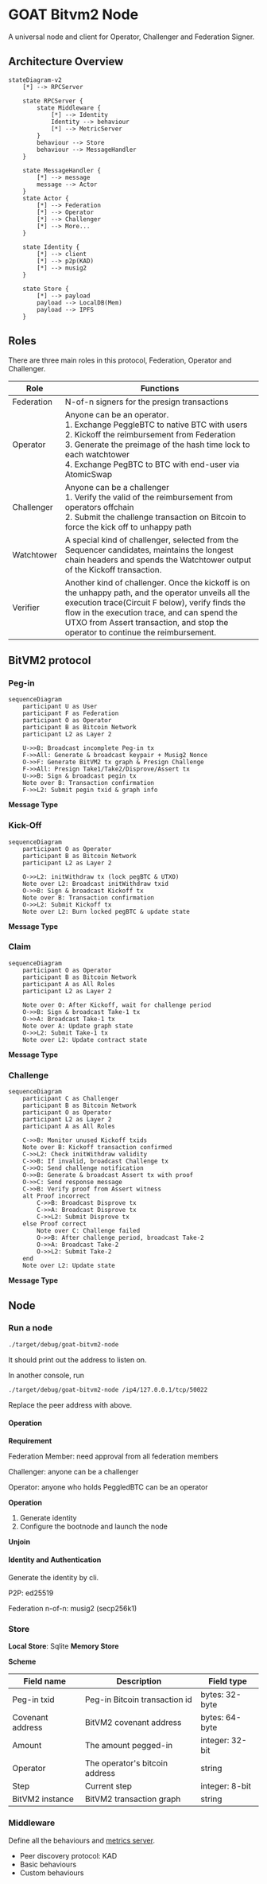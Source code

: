 # GOAT Bitvm2 Node
A universal node and client for Operator, Challenger and Federation Signer.

## Architecture Overview

```mermaid
stateDiagram-v2
    [*] --> RPCServer 

    state RPCServer {
        state Middleware {
            [*] --> Identity
            Identity --> behaviour
            [*] --> MetricServer 
        }
        behaviour --> Store
        behaviour --> MessageHandler
    }
       
    state MessageHandler {
        [*] --> message 
        message --> Actor 
    }
    state Actor {
        [*] --> Federation 
        [*] --> Operator 
        [*] --> Challenger
        [*] --> More... 
    }
    
    state Identity {
        [*] --> client
        [*] --> p2p(KAD)
        [*] --> musig2
    }

    state Store {
        [*] --> payload 
        payload --> LocalDB(Mem)
        payload --> IPFS
    }
```

## Roles

There are three main roles in this protocol, Federation, Operator and Challenger.

| Role   | Functions                                                                                                                                                                                                                                                                                  |
|--------|--------------------------------------------------------------------------------------------------------------------------------------------------------------------------------------------------------------------------------------------------------------------------------------------|
| Federation | N-of-n signers for the presign transactions                                                                                                                                                                                                                                                |
| Operator | Anyone can be an operator. <br>1. Exchange PeggleBTC to native BTC with users <br>2. Kickoff the reimbursement from Federation <br> 3. Generate the preimage of the hash time lock to each watchtower <br>4. Exchange PegBTC to BTC with end-user via AtomicSwap                           |
| Challenger | Anyone can be a challenger <br>1. Verify the valid of the reimbursement from operators offchain <br>2. Submit the challenge transaction on Bitcoin to force the kick off to unhappy path                                                                                                   
| Watchtower | A special kind of challenger, selected from the Sequencer candidates, maintains the longest chain headers and spends the Watchtower output of the Kickoff transaction.                                                                                                                     
| Verifier | Another kind of challenger. Once the kickoff is on the unhappy path, and the operator unveils all the execution trace(Circuit F below), verify finds the flow in the execution trace, and can spend the UTXO from Assert transaction, and stop the operator to continue the reimbursement. 

## BitVM2 protocol

### Peg-in
<!-- https://mermaid.js.org/syntax/stateDiagram.html#state-diagrams -->

```mermaid
sequenceDiagram
    participant U as User
    participant F as Federation
    participant O as Operator
    participant B as Bitcoin Network
    participant L2 as Layer 2

    U->>B: Broadcast incomplete Peg-in tx
    F->>All: Generate & broadcast keypair + Musig2 Nonce
    O->>F: Generate BitVM2 tx graph & Presign Challenge 
    F->>All: Presign Take1/Take2/Disprove/Assert tx
    U->>B: Sign & broadcast pegin tx
    Note over B: Transaction confirmation
    F->>L2: Submit pegin txid & graph info
```

**Message Type**

### Kick-Off

```mermaid
sequenceDiagram
    participant O as Operator
    participant B as Bitcoin Network
    participant L2 as Layer 2

    O->>L2: initWithdraw tx (lock pegBTC & UTXO)
    Note over L2: Broadcast initWithdraw txid
    O->>B: Sign & broadcast Kickoff tx
    Note over B: Transaction confirmation
    O->>L2: Submit Kickoff tx
    Note over L2: Burn locked pegBTC & update state
```

**Message Type**

### Claim
```mermaid
sequenceDiagram
    participant O as Operator
    participant B as Bitcoin Network
    participant A as All Roles
    participant L2 as Layer 2

    Note over O: After Kickoff, wait for challenge period
    O->>B: Sign & broadcast Take-1 tx
    O->>A: Broadcast Take-1 tx
    Note over A: Update graph state
    O->>L2: Submit Take-1 tx
    Note over L2: Update contract state
```

**Message Type**

### Challenge

```mermaid
sequenceDiagram
    participant C as Challenger
    participant B as Bitcoin Network
    participant O as Operator
    participant L2 as Layer 2
    participant A as All Roles

    C->>B: Monitor unused Kickoff txids
    Note over B: Kickoff transaction confirmed
    C->>L2: Check initWithdraw validity
    C->>B: If invalid, broadcast Challenge tx
    C->>O: Send challenge notification
    O->>B: Generate & broadcast Assert tx with proof
    O->>C: Send response message
    C->>B: Verify proof from Assert witness
    alt Proof incorrect
        C->>B: Broadcast Disprove tx
        C->>A: Broadcast Disprove tx
        C->>L2: Submit Disprove tx
    else Proof correct
        Note over C: Challenge failed
        O->>B: After challenge period, broadcast Take-2
        O->>A: Broadcast Take-2
        O->>L2: Submit Take-2
    end
    Note over L2: Update state
```

**Message Type**

## Node 

### Run a node

```bash
./target/debug/goat-bitvm2-node
```
It should print out the address to listen on.

In another console, run 
```bash
./target/debug/goat-bitvm2-node /ip4/127.0.0.1/tcp/50022
```
Replace the peer address with above.

#### Operation
**Requirement** 

Federation Member: need approval from all federation members

Challenger: anyone can be a challenger

Operator: anyone who holds PeggledBTC can be an operator 

**Operation**

1. Generate identity
2. Configure the bootnode and launch the node

**Unjoin**

#### Identity and Authentication

Generate the identity by cli.

P2P: ed25519

Federation n-of-n: musig2 (secp256k1)  

### Store

**Local Store**: Sqlite
**Memory Store**

**Scheme**

| Field name       | Description                   | Field type      |
|------------------|-------------------------------|-----------------| 
| Peg-in txid      | Peg-in Bitcoin transaction id | bytes: 32-byte  |
| Covenant address | BitVM2 covenant address       | bytes: 64-byte  |
| Amount           | The amount pegged-in          | integer: 32-bit | 
| Operator         | The operator's bitcoin address | string          | 
| Step             | Current step                  | integer: 8-bit  | 
| BitVM2 instance  | BitVM2 transaction graph      | string          | 


### Middleware

Define all the behaviours and [metrics server](https://github.com/libp2p/rust-libp2p/blob/e1bba263070194282cad48f07fb4aa0c87d03b55/examples/metrics/src/http_service.rs#L32).

* Peer discovery protocol: KAD
* Basic behaviours
* Custom behaviours 
